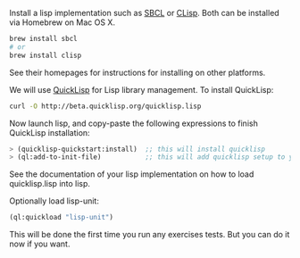 Install a lisp implementation such as [SBCL](http://www.sbcl.org/)
or [CLisp](http://clisp.org/). Both can be installed via Homebrew on
Mac OS X.

```bash
brew install sbcl
# or
brew install clisp
```

See their homepages for instructions for installing on other
platforms.

We will use [QuickLisp](http://www.quicklisp.org/beta/#installation) for Lisp library management. To install QuickLisp: 

```bash
curl -O http://beta.quicklisp.org/quicklisp.lisp
```

Now launch lisp, and copy-paste the following expressions to finish QuickLisp installation:

```lisp
> (quicklisp-quickstart:install)  ;; this will install quicklisp
> (ql:add-to-init-file)           ;; this will add quicklisp setup to your init file (recommended)
```

See the documentation of your lisp implementation on how to load quicklisp.lisp into lisp.

Optionally load lisp-unit:

```lisp
(ql:quickload "lisp-unit")
```

This will be done the first time you run any exercises tests. But you
can do it now if you want.
